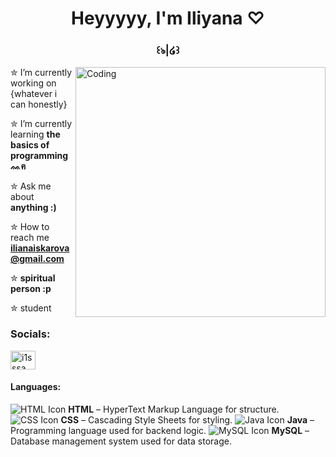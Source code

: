 

<h1 align="center">Heyyyyy, I'm Iliyana ♡</h1>
<h3 align="center">꒰ঌ|໒꒱</h3>
<img align="right" alt="Coding" width="400" src="https://gifdb.com/images/high/cute-anime-kitten-typing-cat-bwqjywmrsxcjv5o3.gif">



✮ I’m currently working on {whatever i can honestly}
 
✮ I’m currently learning **the basics of programming ᨐฅ**

✮ Ask me about **anything :)**                             

✮ How to reach me **ilianaiskarova@gmail.com**

✮ **spiritual person :p**

✮ student
      
<h3 align="left">Socials:</h3>
<p align="left">
<a href="https://instagram.com/i1sssa" target="blank"><img align="center" src="https://raw.githubusercontent.com/rahuldkjain/github-profile-readme-generator/master/src/images/icons/Social/instagram.svg" alt="i1sssa" height="30" width="40" /></a>
</p>


<h4 align="left">Languages:</h4>

![HTML Icon](https://img.icons8.com/color/48/000000/html-5.png) **HTML** – HyperText Markup Language for structure.
 ![CSS Icon](https://img.icons8.com/color/48/000000/css3.png) **CSS** – Cascading Style Sheets for styling.
 ![Java Icon](https://img.icons8.com/color/48/000000/java-coffee-cup-logo.png) **Java** – Programming language used for backend logic.
 ![MySQL Icon](https://img.icons8.com/color/48/000000/mysql-logo.png) **MySQL** – Database management system used for data storage.
 



